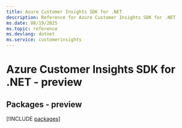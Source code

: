 ```yaml
---
title: Azure Customer Insights SDK for .NET
description: Reference for Azure Customer Insights SDK for .NET
ms.date: 08/19/2025
ms.topic: reference
ms.devlang: dotnet
ms.service: customerinsights
---
```

# Azure Customer Insights SDK for .NET - preview
## Packages - preview
[!INCLUDE [packages](customer-insights-index.md)]